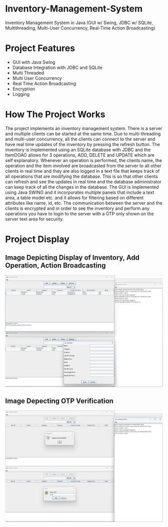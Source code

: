 # Inventory-Management-System
Inventory Management System in Java (GUI w/ Swing, JDBC w/ SQLite, Multithreading, Multi-User Concurrency, Real-Time Action Broadcasting)

# Project Features
- GUI with Java Swing
- Database Integration with JDBC and SQLite
- Multi Threaded
- Multi User Concurrency
- Real Time Action Broadcasting
- Encryption
- Logging

# How The Project Works
The project implements an inventory management system. There is a server and multiple clients can be started at the same time. Due to multi-threading and multi-user concurrency, all the clients can connect to the server and have real time updates of the inventory by pressing the refresh button. The inventory is implemented using an SQLite database with JDBC and the ItemDOAO allows for 3 operations, ADD, DELETE and UPDATE which are self explanatory. Whenever an operation is performed, the clients name, the operation and the item involved are broadcasted from the server to all other clients in real time and they are also logged in a text file that keeps track of all operations that are modifying the database. This is so that other clients can refresh and see the updates in real time and the database administrator can keep track of all the changes in the database. The GUI is implemented using Java SWING and it incorporates multiple panels that include a text area, a table model etc. and it allows for filtering based on different attributes like name, id, etc. The communication between the server and the clients is encrypted and in order to see the inventory and perform any operations you have to login to the server with a OTP only shown on the server text area for security.

# Project Display
## Image Depicting Display of Inventory, Add Operation, Action Broadcasting
![image](Images/ADD-BROADCASTING-DBS.png)

## Image Depecting OTP Verification
![image](Images/OPT%20Verificaiton.png)
